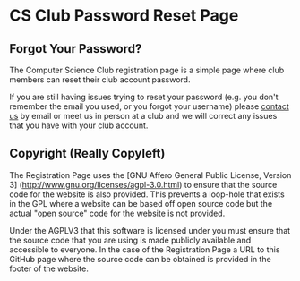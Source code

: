 CS Club Password Reset Page
=========================================

Forgot Your Password?
-----------------------------------------

The Computer Science Club registration page is a simple page where club members 
can reset their club account password.

If you are still having issues trying to reset your password (e.g. you
don't remember the email you used, or you forgot your username) please 
[contact us](mailto:admin@cs-club.ca) by email or meet us in person at a club
and we will correct any issues that you have with your club account.


Copyright (Really Copyleft)
-----------------------------------------

The Registration Page uses the [GNU Affero General Public License, Version 3]
(http://www.gnu.org/licenses/agpl-3.0.html) to ensure that the source code for the 
website is also provided. This prevents a loop-hole that exists in the GPL where a 
website can be based off open source code but the actual "open source" code for the
website is not provided.

Under the AGPLV3 that this software is licensed under you must ensure that the source 
code that you are using is made publicly available and accessible to everyone. In the
case of the Registration Page a URL to this GitHub page where the source code can be 
obtained is provided in the footer of the website.
